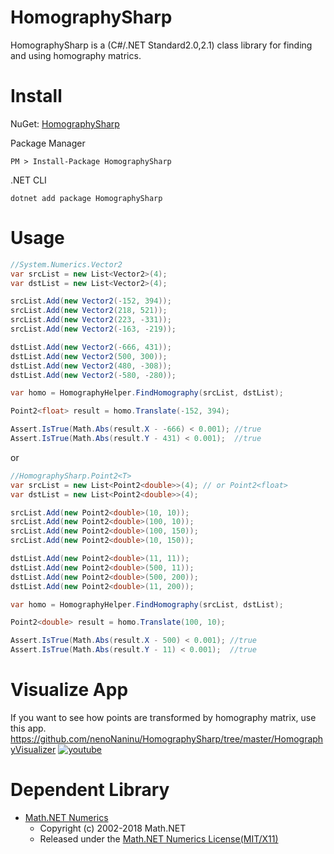 # HomographySharp
HomographySharp is a (C#/.NET Standard2.0,2.1) class library for finding and using homography matrics.

# Install
NuGet: [HomographySharp](https://www.nuget.org/packages/HomographySharp/)

Package Manager
```
PM > Install-Package HomographySharp
```
.NET CLI
```
dotnet add package HomographySharp
```

# Usage
```c#
//System.Numerics.Vector2
var srcList = new List<Vector2>(4);
var dstList = new List<Vector2>(4);

srcList.Add(new Vector2(-152, 394));
srcList.Add(new Vector2(218, 521));
srcList.Add(new Vector2(223, -331));
srcList.Add(new Vector2(-163, -219));

dstList.Add(new Vector2(-666, 431));
dstList.Add(new Vector2(500, 300));
dstList.Add(new Vector2(480, -308));
dstList.Add(new Vector2(-580, -280));

var homo = HomographyHelper.FindHomography(srcList, dstList);

Point2<float> result = homo.Translate(-152, 394);

Assert.IsTrue(Math.Abs(result.X - -666) < 0.001); //true
Assert.IsTrue(Math.Abs(result.Y - 431) < 0.001);  //true
```
or
```c#
//HomographySharp.Point2<T>
var srcList = new List<Point2<double>>(4); // or Point2<float>
var dstList = new List<Point2<double>>(4);

srcList.Add(new Point2<double>(10, 10));
srcList.Add(new Point2<double>(100, 10));
srcList.Add(new Point2<double>(100, 150));
srcList.Add(new Point2<double>(10, 150));

dstList.Add(new Point2<double>(11, 11));
dstList.Add(new Point2<double>(500, 11));
dstList.Add(new Point2<double>(500, 200));
dstList.Add(new Point2<double>(11, 200));

var homo = HomographyHelper.FindHomography(srcList, dstList);

Point2<double> result = homo.Translate(100, 10);

Assert.IsTrue(Math.Abs(result.X - 500) < 0.001); //true
Assert.IsTrue(Math.Abs(result.Y - 11) < 0.001);  //true
```

# Visualize App
If you want to see how points are transformed by homography matrix, use this app.  
https://github.com/nenoNaninu/HomographySharp/tree/master/HomographyVisualizer
[![youtube](http://img.youtube.com/vi/BNACz1SPbj8/0.jpg)](https://youtu.be/BNACz1SPbj8)

# Dependent Library 
- [Math.NET Numerics](https://github.com/mathnet/mathnet-numerics)
  - Copyright (c) 2002-2018 Math.NET  
  - Released under the [Math.NET Numerics License(MIT/X11)](https://github.com/mathnet/mathnet-numerics/blob/master/LICENSE.md)
